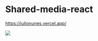 # Shared-media-react
https://julionunes.vercel.app/

<img src="https://user-images.githubusercontent.com/78341732/171711555-8311842a-bbef-4b0c-be42-55d928f86a5a.png" />
